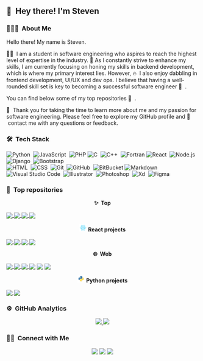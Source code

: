 <!-- ![Aditya Vikram Singh Banner](https://raw.githubusercontent.com/AVS1508/AVS1508/master/assets/Aditya%20Vikram%20Singh%20Banner.jpg) -->

## 👋 &nbsp;Hey there! I'm Steven

### 👨🏻‍💻 &nbsp;About Me


Hello there! My name is Steven.

👨‍💻 &nbsp;I am a student in software engineering who aspires to reach the highest level of expertise in the industry. 🌱 As I constantly strive to enhance my skills, I am currently focusing on honing my skills in backend development, which is where my primary interest lies. However, 🔥 &nbsp;I also enjoy dabbling in frontend development, UI/UX and dev ops. I believe that having a well-rounded skill set is key to becoming a successful software engineer 🦾 &nbsp;.

You can find below some of my top repositories 📂 &nbsp;.

🙏 &nbsp;Thank you for taking the time to learn more about me and my passion for software engineering. Please feel free to explore my GitHub profile and 💬 &nbsp;contact me with any questions or feedback.

### 🛠 &nbsp;Tech Stack

![Python](https://img.shields.io/badge/-Python-05122A?style=flat&logo=python)&nbsp;
![JavaScript](https://img.shields.io/badge/-JavaScript-05122A?style=flat&logo=javascript)&nbsp;
![PHP](https://img.shields.io/badge/-PHP-05122A?style=flat&logo=php)
![C](https://img.shields.io/badge/-C-05122A?style=flat&logo=C&logoColor=A8B9CC)&nbsp;
![C++](https://img.shields.io/badge/-C++-05122A?style=flat&logo=C%2B%2B&logoColor=00599C)&nbsp;
![Fortran](https://img.shields.io/badge/-Fortran-05122A?style=flat&logo=fortran)
![React](https://img.shields.io/badge/-React-05122A?style=flat&logo=react)&nbsp;
![Node.js](https://img.shields.io/badge/-Node.js-05122A?style=flat&logo=node.js)&nbsp;
![Django](https://img.shields.io/badge/-Django-05122A?style=flat&logo=django&logoColor=092E20)&nbsp;
![Bootstrap](https://img.shields.io/badge/-Bootstrap-05122A?style=flat&logo=bootstrap&logoColor=563D7C)\
![HTML](https://img.shields.io/badge/-HTML-05122A?style=flat&logo=HTML5)&nbsp;
![CSS](https://img.shields.io/badge/-CSS-05122A?style=flat&logo=CSS3&logoColor=1572B6)&nbsp;
![Git](https://img.shields.io/badge/-Git-05122A?style=flat&logo=git)&nbsp;
![GitHub](https://img.shields.io/badge/-GitHub-05122A?style=flat&logo=github)&nbsp;
![BitBucket](https://img.shields.io/badge/-BitBucket-05122A?style=flat&logo=bitbucket)
![Markdown](https://img.shields.io/badge/-Markdown-05122A?style=flat&logo=markdown)\
![Visual Studio Code](https://img.shields.io/badge/-Visual%20Studio%20Code-05122A?style=flat&logo=visual-studio-code&logoColor=007ACC)&nbsp;
![Illustrator](https://img.shields.io/badge/-Illustrator-05122A?style=flat&logo=adobe-illustrator)&nbsp;
![Photoshop](https://img.shields.io/badge/-Photoshop-05122A?style=flat&logo=adobe-photoshop)&nbsp;
![Xd](https://img.shields.io/badge/-Xd-05122A?style=flat&logo=adobe-xd)&nbsp;
![Figma](https://img.shields.io/badge/-Figma-05122A?style=flat&logo=figma)&nbsp;

### 📂 &nbsp;Top repositories

**<p align="center">✨ &nbsp;Top</p>**

<a href="https://github.com/s-t-e-v/todolist2">
  <img align="center" src="https://github-readme-stats.vercel.app/api/pin/?username=s-t-e-v&repo=energy_management_system_front&theme=buefy" />
  </a>
<a href="https://github.com/s-t-e-v/todolist2">
  <img align="center" src="https://github-readme-stats.vercel.app/api/pin/?username=s-t-e-v&repo=todolist2&theme=buefy" />
  </a>
<a href="https://github.com/s-t-e-v/Product-preview-card-component">
<img align="center" src="https://github-readme-stats.vercel.app/api/pin/?username=s-t-e-v&repo=Product-preview-card-component&theme=buefy" />
</a>
<a href="https://github.com/s-t-e-v/zozor-travel-diary">
  <img align="center" src="https://github-readme-stats.vercel.app/api/pin/?username=s-t-e-v&repo=zozor-travel-diary&theme=buefy" />
  </a>

**<p align="center"><img height="20" alt="react" src="https://raw.githubusercontent.com/github/explore/80688e429a7d4ef2fca1e82350fe8e3517d3494d/topics/react/react.png"> React projects</p>**

<a href="https://github.com/s-t-e-v/todolist2">
  <img align="center" src="https://github-readme-stats.vercel.app/api/pin/?username=s-t-e-v&repo=energy_management_system_front&theme=buefy" />
  </a>
<a href="https://github.com/s-t-e-v/carousel-react">
  <img align="center" src="https://github-readme-stats.vercel.app/api/pin/?username=s-t-e-v&repo=carousel-react&theme=buefy" />
</a>
<a href="https://github.com/s-t-e-v/quote-gen">
  <img align="center" src="https://github-readme-stats.vercel.app/api/pin/?username=s-t-e-v&repo=quote-gen&theme=buefy" />
</a>
<a href="https://github.com/s-t-e-v/faq-accordion">
  <img align="center" src="https://github-readme-stats.vercel.app/api/pin/?username=s-t-e-v&repo=faq-accordion&theme=buefy" />
</a>


**<p align="center">🌐 &nbsp;Web</p>**

<a href="https://github.com/s-t-e-v/car_rental">
  <img align="center" src="https://github-readme-stats.vercel.app/api/pin/?username=s-t-e-v&repo=car_rental&theme=buefy" />
</a>
<a href="https://github.com/s-t-e-v/nft-preview-card-component-main">
  <img align="center" src="https://github-readme-stats.vercel.app/api/pin/?username=s-t-e-v&repo=nft-preview-card-component-main&theme=buefy" />
</a>
<a href="https://github.com/s-t-e-v/faq-accordion">
  <img align="center" src="https://github-readme-stats.vercel.app/api/pin/?username=s-t-e-v&repo=faq-accordion&theme=buefy" />
</a>
<a href="https://github.com/s-t-e-v/qr-code-component-main">
  <img align="center" src="https://github-readme-stats.vercel.app/api/pin/?username=s-t-e-v&repo=qr-code-component-main&theme=buefy" /></a>
<a href="https://github.com/s-t-e-v/Product-preview-card-component">
<img align="center" src="https://github-readme-stats.vercel.app/api/pin/?username=s-t-e-v&repo=Product-preview-card-component&theme=buefy" /></a>
<a href="https://github.com/s-t-e-v/zozor-travel-diary">
  <img align="center" src="https://github-readme-stats.vercel.app/api/pin/?username=s-t-e-v&repo=zozor-travel-diary&theme=buefy" /></a>

**<p align="center"><img height="20" alt="react" src="https://raw.githubusercontent.com/github/explore/80688e429a7d4ef2fca1e82350fe8e3517d3494d/topics/python/python.png"> Python projects</p>**

<a href="https://github.com/s-t-e-v/todolist2">
  <img align="center" src="https://github-readme-stats.vercel.app/api/pin/?username=s-t-e-v&repo=todolist2&theme=buefy" />
  </a>
<a href="https://github.com/s-t-e-v/jugement_majoritaire">
  <img align="center" src="https://github-readme-stats.vercel.app/api/pin/?username=s-t-e-v&repo=jugement_majoritaire&theme=buefy" />
  </a>

### ⚙️ &nbsp;GitHub Analytics

<p align="center">
<a href="https://github.com/s-t-e-v">
  <img height="150em" src="https://github-readme-stats-eight-theta.vercel.app/api?username=s-t-e-v&show_icons=true&theme=algolia&include_all_commits=true&count_private=true"/>
  <img height="140em" src="https://github-readme-stats-eight-theta.vercel.app/api/top-langs/?username=s-t-e-v&layout=compact&langs_count=8&theme=algolia"/>
</a>
</p>

### 🤝🏻 &nbsp;Connect with Me

<p align="center">
<a href="https://sbandaogo.com" target="_blank"><img src="https://img.shields.io/badge/-sbandaogo.com-3423A6?style=flat&logo=Google-Chrome&logoColor=white"/></a>
<a href="https://www.linkedin.com/in/steven-bandaogo-88532811b/?locale=en_US" target="_blank"><img src="https://img.shields.io/badge/-Steven%20Bandaogo-0077B5?style=flat&logo=Linkedin&logoColor=white"/></a>
<a href="mailto:steven@sbandaogo.com"><img src="https://img.shields.io/badge/-steven@sbandaogo.com-D14836?style=flat&logo=Gmail&logoColor=white"/></a>
<!-- <a href="https://instagram.com/adityavs_"><img src="https://img.shields.io/badge/-@adityavs__-E4405F?style=flat&logo=Instagram&logoColor=white"/></a> -->
<!-- <a href="https://www.pinterest.ca/AVS1508"><img src="https://img.shields.io/badge/-@AVS1508-BD081C?style=flat&logo=Pinterest&logoColor=white"/></a> -->
